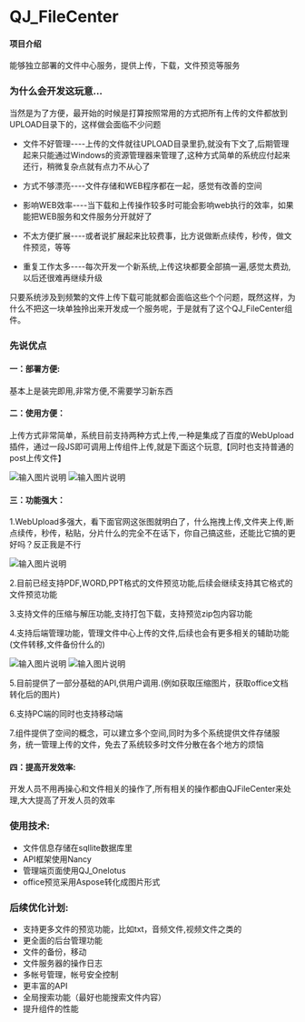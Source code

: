 # QJ_FileCenter

#### 项目介绍
能够独立部署的文件中心服务，提供上传，下载，文件预览等服务

### 为什么会开发这玩意...
当然是为了方便，最开始的时候是打算按照常用的方式把所有上传的文件都放到UPLOAD目录下的，这样做会面临不少问题

- 文件不好管理----上传的文件就往UPLOAD目录里扔,就没有下文了,后期管理起来只能通过Windows的资源管理器来管理了,这种方式简单的系统应付起来还行，稍微复杂点就有点力不从心了

- 方式不够漂亮----文件存储和WEB程序都在一起，感觉有改善的空间

- 影响WEB效率----当下载和上传操作较多时可能会影响web执行的效率，如果能把WEB服务和文件服务分开就好了

- 不太方便扩展----或者说扩展起来比较费事，比方说做断点续传，秒传，做文件预览，等等

- 重复工作太多----每次开发一个新系统,上传这块都要全部搞一遍,感觉太费劲,以后还很难再继续升级

只要系统涉及到频繁的文件上传下载可能就都会面临这些个个问题，既然这样，为什么不把这一块单独拎出来开发成一个服务呢，于是就有了这个QJ_FileCenter组件。

### 先说优点
#### 一：部署方便: 
基本上是装完即用,非常方便,不需要学习新东西
#### 二：使用方便：
上传方式非常简单，系统目前支持两种方式上传,一种是集成了百度的WebUpload插件，通过一段JS即可调用上传组件上传,就是下面这个玩意,【同时也支持普通的post上传文件】

![输入图片说明](https://static.oschina.net/uploads/img/201805/18221428_8Ro7.png "在这里输入图片标题")
![输入图片说明](https://static.oschina.net/uploads/img/201805/18221353_pzXC.png "在这里输入图片标题")


#### 三：功能强大：
1.WebUpload多强大，看下面官网这张图就明白了，什么拖拽上传,文件夹上传,断点续传，秒传，粘贴，分片什么的完全不在话下，你自己搞这些，还能比它搞的更好吗？反正我是不行

![输入图片说明](https://static.oschina.net/uploads/img/201805/18220742_QuBF.png "WebUpload组件")

2.目前已经支持PDF,WORD,PPT格式的文件预览功能,后续会继续支持其它格式的文件预览功能

3.支持文件的压缩与解压功能,支持打包下载，支持预览zip包内容功能

4.支持后端管理功能，管理文件中心上传的文件,后续也会有更多相关的辅助功能(文件转移,文件备份什么的)

![输入图片说明](https://static.oschina.net/uploads/img/201805/18221806_Zfj2.png "管理首页")
![输入图片说明](https://static.oschina.net/uploads/img/201805/18221831_hPW4.png "文件管理")

5.目前提供了一部分基础的API,供用户调用.(例如获取压缩图片，获取office文档转化后的图片)

6.支持PC端的同时也支持移动端

7.组件提供了空间的概念，可以建立多个空间,同时为多个系统提供文件存储服务，统一管理上传的文件，免去了系统较多时文件分散在各个地方的烦恼


#### 四：提高开发效率:
开发人员不用再操心和文件相关的操作了,所有相关的操作都由QJFileCenter来处理,大大提高了开发人员的效率

### 使用技术:
- 文件信息存储在sqllite数据库里
- API框架使用Nancy
- 管理端页面使用QJ_Onelotus
- office预览采用Aspose转化成图片形式

### 后续优化计划:
- 支持更多文件的预览功能，比如txt，音频文件,视频文件之类的
- 更全面的后台管理功能
- 文件的备份，移动
- 文件服务器的操作日志
- 多帐号管理，帐号安全控制
- 更丰富的API
- 全局搜索功能（最好也能搜索文件内容）
- 提升组件的性能